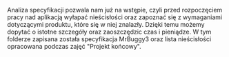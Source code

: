 
Analiza specyfikacji pozwala nam już na wstępie, czyli przed rozpoczęciem pracy nad aplikacją wyłapać nieścisłości oraz zapoznać się z wymaganiami dotyczącymi produktu, które się w niej znalazły. Dzięki temu możemy dopytać o istotne szczegóły oraz zaoszczędzic czas i pieniądze.
W tym folderze zapisana została specyfikacja MrBuggy3 oraz lista nieścisłości opracowana podczas zajęć "Projekt końcowy".
